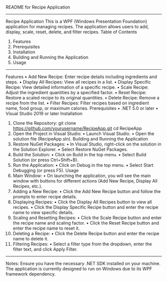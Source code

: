 README for Recipe Application
________________________________________
Recipe Application
This is a WPF (Windows Presentation Foundation) application for managing recipes. The application allows users to add, display, scale, reset, delete, and filter recipes.
Table of Contents
1.	Features
2.	Prerequisites
3.	Installation
4.	Building and Running the Application
5.	Usage
________________________________________
Features
•	Add New Recipe: Enter recipe details including ingredients and steps.
•	Display All Recipes: View all recipes in a list.
•	Display Specific Recipe: View detailed information of a specific recipe.
•	Scale Recipe: Adjust the ingredient quantities by a specified factor.
•	Reset Recipe: Restore a scaled recipe to its original quantities.
•	Delete Recipe: Remove a recipe from the list.
•	Filter Recipes: Filter recipes based on ingredient name, food group, or maximum calories.
Prerequisites
•	.NET 5.0 or later
•	Visual Studio 2019 or later
Installation
1.	Clone the Repository:
git clone https://github.com/yourusername/RecipeApp.git
cd RecipeApp
2.	Open the Project in Visual Studio:
•	Launch Visual Studio.
•	Open the solution file (RecipeApp.sln).
Building and Running the Application
1.	Restore NuGet Packages:
•	In Visual Studio, right-click on the solution in the Solution Explorer.
•	Select Restore NuGet Packages.
2.	Build the Solution:
•	Click on Build in the top menu.
•	Select Build Solution (or press Ctrl+Shift+B).
3.	Run the Application:
•	Click on Debug in the top menu.
•	Select Start Debugging (or press F5).
Usage
1.	Main Window:
•	On launching the application, you will see the main window with buttons for different actions (Add New Recipe, Display All Recipes, etc.).
2.	Adding a New Recipe:
•	Click the Add New Recipe button and follow the prompts to enter recipe details.
3.	Displaying Recipes:
•	Click the Display All Recipes button to view all recipes.
•	Click the Display Specific Recipe button and enter the recipe name to view specific details.
4.	Scaling and Resetting Recipes:
•	Click the Scale Recipe button and enter the recipe name and scaling factor.
•	Click the Reset Recipe button and enter the recipe name to reset it.
5.	Deleting a Recipe:
•	Click the Delete Recipe button and enter the recipe name to delete it.
6.	Filtering Recipes:
•	Select a filter type from the dropdown, enter the filter text, and click Apply Filter.

________________________________________
Notes:
Ensure you have the necessary .NET SDK installed on your machine.
The application is currently designed to run on Windows due to its WPF framework dependency.

